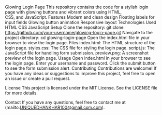 Glowing Login Page
This repository contains the code for a stylish login page with glowing buttons and vibrant colors using HTML, CSS, and JavaScript.
Features
Modern and clean design
Floating labels for input fields
Glowing button animation
Responsive layout
Technologies Used
HTML
CSS
JavaScript
Setup
Clone the repository:
git clone https://github.com/your-username/glowing-login-page.git
Navigate to the project directory:
cd glowing-login-page
Open the index.html file in your browser to view the login page.
Files
index.html: The HTML structure of the login page.
styles.css: The CSS file for styling the login page.
script.js: The JavaScript file for handling form submission.
preview.png: A screenshot preview of the login page.
Usage
Open index.html in your browser to see the login page.
Enter your username and password.
Click the submit button to see the form submission alert.
Contributing
Contributions are welcome! If you have any ideas or suggestions to improve this project, feel free to open an issue or create a pull request.

License
This project is licensed under the MIT License. See the LICENSE file for more details.

Contact
If you have any questions, feel free to contact me at (mailto:UNIQUEDHANKHAR100@gmail.com.com).
